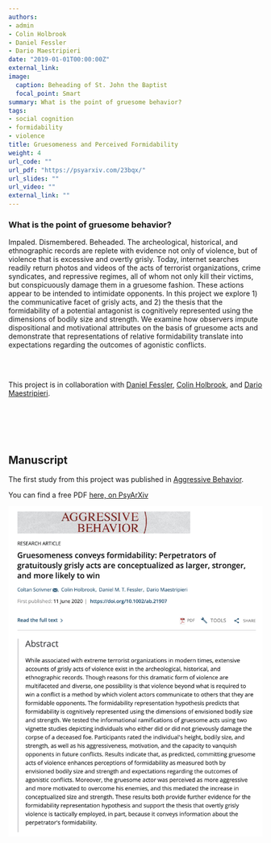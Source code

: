 ```yaml
---
authors:
- admin
- Colin Holbrook
- Daniel Fessler
- Dario Maestripieri
date: "2019-01-01T00:00:00Z"
external_link:
image:
  caption: Beheading of St. John the Baptist
  focal_point: Smart
summary: What is the point of gruesome behavior?
tags:
- social cognition
- formidability
- violence
title: Gruesomeness and Perceived Formidability 
weight: 4
url_code: ""
url_pdf: "https://psyarxiv.com/23bqx/"
url_slides: ""
url_video: ""
external_link: ""
---
```


### What is the point of gruesome behavior?

Impaled. Dismembered. Beheaded. The archeological, historical, and ethnographic records are replete with evidence not only of violence, but of violence that is excessive and overtly grisly. Today, internet searches readily return photos and videos of the acts of terrorist organizations, crime syndicates, and repressive regimes, all of whom not only kill their victims, but conspicuously damage them in a gruesome fashion. These actions appear to be intended to intimidate opponents. In this project we explore 1) the communicative facet of grisly acts, and 2) the thesis that the formidability of a potential antagonist is cognitively represented using the dimensions of bodily size and strength. We examine how observers impute dispositional and motivational attributes on the basis of gruesome acts and demonstrate that representations of relative formidability translate into expectations regarding the outcomes of agonistic conflicts.

<br/><br/>

This project is in collaboration with [Daniel Fessler](http://www.danielmtfessler.com), [Colin Holbrook](http://cholbrook01.bol.ucla.edu), and [Dario Maestripieri](http://primate.uchicago.edu/dario-maestripieri.html).


<br/><br/>
<br/><br/>

## **Manuscript**

The first study from this project was published in [Aggressive Behavior](https://onlinelibrary.wiley.com/doi/abs/10.1002/ab.21907).

You can find a free PDF [here, on PsyArXiv](https://psyarxiv.com/23bqx/)

[![](preprint.jpg)](https://psyarxiv.com/23bqx/)





